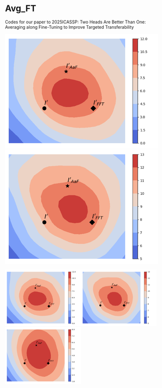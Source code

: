 # Avg_FT
Codes for our paper to 2025ICASSP: Two Heads Are Better Than One: Averaging along Fine-Tuning to Improve Targeted Transferability
 
![image](results/loss_surface/919_01.png)  
![image](results/loss_surface/919_02.png) 

<img src="results/loss_surface/919_01.png" width="250"><img src="results/loss_surface/919_02.png" width="250"><img src="results/loss_surface/919_03.png" width="250">


